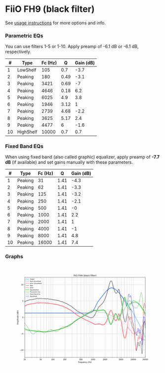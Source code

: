 # FiiO FH9 (black filter)
See [usage instructions](https://github.com/jaakkopasanen/AutoEq#usage) for more options and info.

### Parametric EQs
You can use filters 1-5 or 1-10. Apply preamp of -6.1 dB or -6.1 dB, respectively.

|   # | Type      |   Fc (Hz) |    Q |   Gain (dB) |
|-----|-----------|-----------|------|-------------|
|   1 | LowShelf  |       105 | 0.7  |        -3.7 |
|   2 | Peaking   |       180 | 0.49 |        -3.1 |
|   3 | Peaking   |      3421 | 0.69 |        -7   |
|   4 | Peaking   |      4646 | 0.18 |         6.2 |
|   5 | Peaking   |      6025 | 4.9  |         3.8 |
|   6 | Peaking   |      1946 | 3.12 |         1   |
|   7 | Peaking   |      2739 | 4.68 |        -2.2 |
|   8 | Peaking   |      3625 | 5.17 |         2.4 |
|   9 | Peaking   |      4477 | 6    |        -1.6 |
|  10 | HighShelf |     10000 | 0.7  |         0.7 |

### Fixed Band EQs
When using fixed band (also called graphic) equalizer, apply preamp of **-7.7 dB** (if available) and set gains manually with these parameters.

|   # | Type    |   Fc (Hz) |    Q |   Gain (dB) |
|-----|---------|-----------|------|-------------|
|   1 | Peaking |        31 | 1.41 |        -4.3 |
|   2 | Peaking |        62 | 1.41 |        -3.3 |
|   3 | Peaking |       125 | 1.41 |        -3.2 |
|   4 | Peaking |       250 | 1.41 |        -2.1 |
|   5 | Peaking |       500 | 1.41 |        -0   |
|   6 | Peaking |      1000 | 1.41 |         2.2 |
|   7 | Peaking |      2000 | 1.41 |         1   |
|   8 | Peaking |      4000 | 1.41 |        -1   |
|   9 | Peaking |      8000 | 1.41 |         4.8 |
|  10 | Peaking |     16000 | 1.41 |         7.4 |

### Graphs
![](./FiiO%20FH9%20(black%20filter).png)
